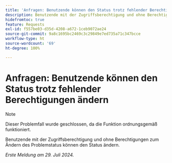 ```yaml
---
title: 'Anfragen: Benutzende können den Status trotz fehlender Berechtigungen ändern'
description: Benutzende mit der Zugriffsberechtigung und ohne Berechtigungen zum Ändern des Problemstatus können den Status ändern.
hidefromtoc: true
feature: Requests
exl-id: f557be03-d35d-4208-a672-1ceb9072ae24
source-git-commit: 9a8c1695bc2469c3c29849e7ed735a71c347bcce
workflow-type: ht
source-wordcount: '69'
ht-degree: 100%

---
```


# Anfragen: Benutzende können den Status trotz fehlender Berechtigungen ändern

>[!NOTE]
>
>Dieser Problemfall wurde geschlossen, da die Funktion ordnungsgemäß funktioniert.

Benutzende mit der Zugriffsberechtigung und ohne Berechtigungen zum Ändern des Problemstatus können den Status ändern.

_Erste Meldung am 29. Juli 2024._
